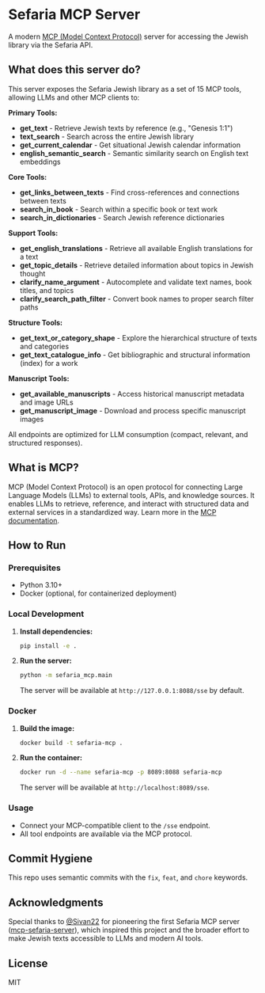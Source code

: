 # Sefaria MCP Server

A modern [MCP (Model Context Protocol)](https://github.com/ai21labs/model-context-protocol) server for accessing the Jewish library via the Sefaria API.

## What does this server do?

This server exposes the Sefaria Jewish library as a set of 15 MCP tools, allowing LLMs and other MCP clients to:

**Primary Tools:**
- **get_text** - Retrieve Jewish texts by reference (e.g., "Genesis 1:1")
- **text_search** - Search across the entire Jewish library
- **get_current_calendar** - Get situational Jewish calendar information
- **english_semantic_search** - Semantic similarity search on English text embeddings

**Core Tools:**
- **get_links_between_texts** - Find cross-references and connections between texts
- **search_in_book** - Search within a specific book or text work
- **search_in_dictionaries** - Search Jewish reference dictionaries

**Support Tools:**
- **get_english_translations** - Retrieve all available English translations for a text
- **get_topic_details** - Retrieve detailed information about topics in Jewish thought
- **clarify_name_argument** - Autocomplete and validate text names, book titles, and topics
- **clarify_search_path_filter** - Convert book names to proper search filter paths

**Structure Tools:**
- **get_text_or_category_shape** - Explore the hierarchical structure of texts and categories
- **get_text_catalogue_info** - Get bibliographic and structural information (index) for a work

**Manuscript Tools:**
- **get_available_manuscripts** - Access historical manuscript metadata and image URLs
- **get_manuscript_image** - Download and process specific manuscript images

All endpoints are optimized for LLM consumption (compact, relevant, and structured responses).

## What is MCP?

MCP (Model Context Protocol) is an open protocol for connecting Large Language Models (LLMs) to external tools, APIs, and knowledge sources. It enables LLMs to retrieve, reference, and interact with structured data and external services in a standardized way. Learn more in the [MCP documentation](https://modelcontextprotocol.io/).

## How to Run

### Prerequisites
- Python 3.10+
- Docker (optional, for containerized deployment)

### Local Development

1. **Install dependencies:**
    ```bash
    pip install -e .
    ```
2. **Run the server:**
    ```bash
    python -m sefaria_mcp.main
    ```
    The server will be available at `http://127.0.0.1:8088/sse` by default.

### Docker

1. **Build the image:**
    ```bash
    docker build -t sefaria-mcp .
    ```
2. **Run the container:**
    ```bash
    docker run -d --name sefaria-mcp -p 8089:8088 sefaria-mcp
    ```
    The server will be available at `http://localhost:8089/sse`.

### Usage
- Connect your MCP-compatible client to the `/sse` endpoint.
- All tool endpoints are available via the MCP protocol.

## Commit Hygiene

This repo uses semantic commits with the `fix`, `feat`, and `chore` keywords.
## Acknowledgments

Special thanks to [@Sivan22](https://github.com/Sivan22) for pioneering the first Sefaria MCP server ([mcp-sefaria-server](https://github.com/Sivan22/mcp-sefaria-server)), which inspired this project and the broader effort to make Jewish texts accessible to LLMs and modern AI tools.

## License
MIT
